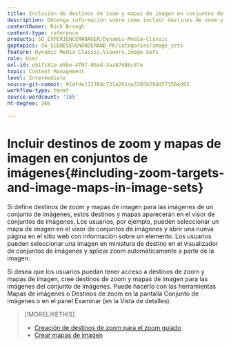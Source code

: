 ```yaml
---
title: Inclusión de destinos de zoom y mapas de imagen en conjuntos de imágenes
description: Obtenga información sobre cómo incluir destinos de zoom y mapas de imagen en conjuntos de imágenes en Adobe Dynamic Media Classic.
contentOwner: Rick Brough
content-type: reference
products: SG_EXPERIENCEMANAGER/Dynamic-Media-Classic
geptopics: SG_SCENESEVENONDEMAND_PK/categories/image_sets
feature: Dynamic Media Classic,Viewers,Image Sets
role: User
exl-id: e51fc81e-e5be-4f07-80ad-3aa87d8bc87e
topic: Content Management
level: Intermediate
source-git-commit: 914fde11270dc731a261da3305b29dd573584d93
workflow-type: tm+mt
source-wordcount: '165'
ht-degree: 36%

---
```


# Incluir destinos de zoom y mapas de imagen en conjuntos de imágenes{#including-zoom-targets-and-image-maps-in-image-sets}

Si define destinos de zoom y mapas de imagen para las imágenes de un conjunto de imágenes, estos destinos y mapas aparecerán en el visor de conjuntos de imágenes. Los usuarios, por ejemplo, pueden seleccionar un mapa de imagen en el visor de conjuntos de imágenes y abrir una nueva página en el sitio web con información sobre un elemento. Los usuarios pueden seleccionar una imagen en miniatura de destino en el visualizador de conjuntos de imágenes y aplicar zoom automáticamente a parte de la imagen.

Si desea que los usuarios puedan tener acceso a destinos de zoom y mapas de imagen, cree destinos de zoom y mapas de imagen para las imágenes del conjunto de imágenes. Puede hacerlo con las herramientas Mapas de imágenes o Destinos de zoom en la pantalla Conjunto de imágenes o en el panel Examinar (en la Vista de detalles).

>[!MORELIKETHIS]
>
>* [Creación de destinos de zoom para el zoom guiado](creating-zoom-targets-guided-zoom.md#creating_zoom_targets_for_guided_zoom)
>* [Crear mapas de imagen](creating-image-maps.md#creating_image_maps)

